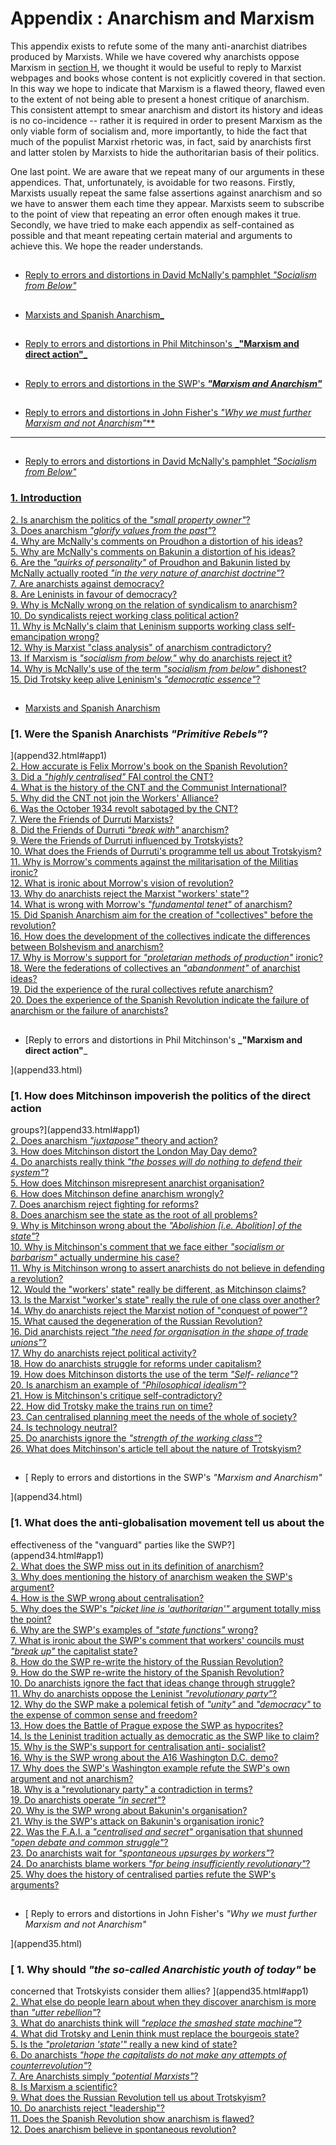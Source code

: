 # Appendix : Anarchism and Marxism

This appendix exists to refute some of the many anti-anarchist diatribes
produced by Marxists. While we have covered why anarchists oppose Marxism in
[section H](secHcon.html), we thought it would be useful to reply to Marxist
webpages and books whose content is not explicitly covered in that section. In
this way we hope to indicate that Marxism is a flawed theory, flawed even to
the extent of not being able to present a honest critique of anarchism. This
consistent attempt to smear anarchism and distort its history and ideas is no
co-incidence -- rather it is required in order to present Marxism as the only
viable form of socialism and, more importantly, to hide the fact that much of
the populist Marxist rhetoric was, in fact, said by anarchists first and
latter stolen by Marxists to hide the authoritarian basis of their politics.

One last point. We are aware that we repeat many of our arguments in these
appendices. That, unfortunately, is avoidable for two reasons. Firstly,
Marxists usually repeat the same false assertions against anarchism and so we
have to answer them each time they appear. Marxists seem to subscribe to the
point of view that repeating an error often enough makes it true. Secondly, we
have tried to make each appendix as self-contained as possible and that meant
repeating certain material and arguments to achieve this. We hope the reader
understands.

##

* [Reply to errors and distortions in David McNally's pamphlet _"Socialism from Below"_](append3.html#app31)

##

* [Marxists and Spanish Anarchism_](append3.html#app32)

##

* [Reply to errors and distortions in Phil Mitchinson's **_"Marxism and direct action"**_](append3.html#app33)

##

* [Reply to errors and distortions in the SWP's **_"Marxism and Anarchism"_**](append3.html#app34)

##

* [Reply to errors and distortions in John Fisher's _"Why we must further Marxism and not Anarchism"_**](append3.html#app35)

* * *

##

* [Reply to errors and distortions in David McNally's pamphlet _"Socialism from Below"_ ](append31.html)

###  [1\. Introduction](append31.html#app1)  
[ 2\. Is anarchism the politics of the _"small property
owner"_?](append31.html#app2)  
[ 3\. Does anarchism _"glorify values from the past"_?](append31.html#app3)  
[ 4\. Why are McNally's comments on Proudhon a distortion of his
ideas?](append31.html#app4)  
[ 5\. Why are McNally's comments on Bakunin a distortion of his
ideas?](append31.html#app5)  
[ 6\. Are the _"quirks of personality"_ of Proudhon and Bakunin listed by
McNally actually rooted _"in the very nature of anarchist
doctrine"_?](append31.html#app6)  
[ 7\. Are anarchists against democracy?](append31.html#app7)  
[ 8\. Are Leninists in favour of democracy?](append31.html#app8)  
[ 9\. Why is McNally wrong on the relation of syndicalism to
anarchism?](append31.html#app9)  
[ 10\. Do syndicalists reject working class political
action?](append31.html#app10)  
[ 11\. Why is McNally's claim that Leninism supports working class self-
emancipation wrong?](append31.html#app11)  
[ 12\. Why is Marxist "class analysis" of anarchism contradictory?
](append31.html#app12)  
[ 13\. If Marxism is _"socialism from below,"_ why do anarchists reject
it?](append31.html#app13)  
[ 14\. Why is McNally's use of the term _"socialism from below"_
dishonest?](append31.html#app14)  
[ 15\. Did Trotsky keep alive Leninism's _"democratic
essence"_?](append31.html#app15)  

##

* [Marxists and Spanish Anarchism ](append32.html)

###  [1\. Were the Spanish Anarchists _"Primitive Rebels"_?
](append32.html#app1)  
[2\. How accurate is Felix Morrow's book on the Spanish Revolution?
](append32.html#app2)  
[3\. Did a _"highly centralised"_ FAI control the CNT?](append32.html#app3)  
[4\. What is the history of the CNT and the Communist
International?](append32.html#app4)  
[5\. Why did the CNT not join the Workers' Alliance?](append32.html#app5)  
[6\. Was the October 1934 revolt sabotaged by the CNT?](append32.html#app6)  
[7\. Were the Friends of Durruti Marxists?](append32.html#app7)  
[8\. Did the Friends of Durruti _"break with"_ anarchism?](append32.html#app8)  
[9\. Were the Friends of Durruti influenced by
Trotskyists?](append32.html#app9)  
[10\. What does the Friends of Durruti's programme tell us about
Trotskyism?](append32.html#app10)  
[11\. Why is Morrow's comments against the militarisation of the Militias
ironic?](append32.html#app11)  
[12\. What is ironic about Morrow's vision of
revolution?](append32.html#app12)  
[13\. Why do anarchists reject the Marxist "workers'
state"?](append32.html#app13)  
[14\. What is wrong with Morrow's _"fundamental tenet"_ of
anarchism?](append32.html#app14)  
[15\. Did Spanish Anarchism aim for the creation of "collectives" before the
revolution?](append32.html#app15)  
[16\. How does the development of the collectives indicate the differences
between Bolshevism and anarchism?](append32.html#app16)  
[17\. Why is Morrow's support for _"proletarian methods of production"_
ironic?](append32.html#app17)  
[18\. Were the federations of collectives an _"abandonment"_ of anarchist
ideas?](append32.html#app18)  
[19\. Did the experience of the rural collectives refute
anarchism?](append32.html#app19)  
[20\. Does the experience of the Spanish Revolution indicate the failure of
anarchism or the failure of anarchists?](append32.html#app20)  

##

* [Reply to errors and distortions in Phil Mitchinson's **_"Marxism and direct action"**_

](append33.html)

###  [1\. How does Mitchinson impoverish the politics of the direct action
groups?](append33.html#app1)  
[2\. Does anarchism _"juxtapose"_ theory and action?](append33.html#app2)  
[3\. How does Mitchinson distort the London May Day demo?](append33.html#app3)  
[4\. Do anarchists really think _"the bosses will do nothing to defend their
system"_?](append33.html#app4)  
[5\. How does Mitchinson misrepresent anarchist
organisation?](append33.html#app5)  
[6\. How does Mitchinson define anarchism wrongly? ](append33.html#app6)  
[7\. Does anarchism reject fighting for reforms? ](append33.html#app7)  
[8\. Does anarchism see the state as the root of all
problems?](append33.html#app8)  
[9\. Why is Mitchinson wrong about the _"Abolishion [i.e. Abolition] of the
state"_?](append33.html#app9)  
[10\. Why is Mitchinson's comment that we face either _"socialism or
barbarism"_ actually undermine his case?](append33.html#app10)  
[11\. Why is Mitchinson wrong to assert anarchists do not believe in defending
a revolution?](append33.html#app11)  
[12\. Would the "workers' state" really be different, as Mitchinson
claims?](append33.html#app12)  
[13\. Is the Marxist "worker's state" really the rule of one class over
another?](append33.html#app13)  
[14\. Why do anarchists reject the Marxist notion of "conquest of
power"?](append33.html#app14)  
[15\. What caused the degeneration of the Russian Revolution?
](append33.html#app15)  
[16\. Did anarchists reject _"the need for organisation in the shape of trade
unions"_?](append33.html#app16)  
[17\. Why do anarchists reject political activity? ](append33.html#app17)  
[18\. How do anarchists struggle for reforms under
capitalism?](append33.html#app18)  
[19\. How does Mitchinson distorts the use of the term _"Self-
reliance"_?](append33.html#app19)  
[20\. Is anarchism an example of _"Philosophical
idealism"_?](append33.html#app20)  
[21\. How is Mitchinson's critique self-contradictory? ](append33.html#app21)  
[22\. How did Trotsky make the trains run on time? ](append33.html#app22)  
[23\. Can centralised planning meet the needs of the whole of
society?](append33.html#app23)  
[24\. Is technology neutral?](append33.html#app24)  
[25\. Do anarchists ignore the _"strength of the working
class"_?](append33.html#app25)  
[26\. What does Mitchinson's article tell about the nature of
Trotskyism?](append33.html#app26)  

##

* [ Reply to errors and distortions in the SWP's _"Marxism and Anarchism"_

](append34.html)

###  [1\. What does the anti-globalisation movement tell us about the
effectiveness of the "vanguard" parties like the SWP?](append34.html#app1)  
[2\. What does the SWP miss out in its definition of
anarchism?](append34.html#app2)  
[3\. Why does mentioning the history of anarchism weaken the SWP's
argument?](append34.html#app3)  
[4\. How is the SWP wrong about centralisation? ](append34.html#app4)  
[5\. Why does the SWP's _"picket line is 'authoritarian'"_ argument totally
miss the point?](append34.html#app5)  
[6\. Why are the SWP's examples of _"state functions"_
wrong?](append34.html#app6)  
[7\. What is ironic about the SWP's comment that workers' councils must
_"break up"_ the capitalist state?](append34.html#app7)  
[8\. How do the SWP re-write the history of the Russian
Revolution?](append34.html#app8)  
[9\. How do the SWP re-write the history of the Spanish
Revolution?](append34.html#app9)  
[10\. Do anarchists ignore the fact that ideas change through
struggle?](append34.html#app10)  
[11\. Why do anarchists oppose the Leninist _"revolutionary
party"_?](append34.html#app11)  
[12\. Why do the SWP make a polemical fetish of _"unity"_ and _"democracy"_ to
the expense of common sense and freedom?](append34.html#app12)  
[13\. How does the Battle of Prague expose the SWP as
hypocrites?](append34.html#app13)  
[14\. Is the Leninist tradition actually as democratic as the SWP like to
claim?](append34.html#app14)  
[15\. Why is the SWP's support for centralisation anti-
socialist?](append34.html#app15)  
[16\. Why is the SWP wrong about the A16 Washington D.C.
demo?](append34.html#app16)  
[17\. Why does the SWP's Washington example refute the SWP's own argument and
not anarchism?](append34.html#app17)  
[18\. Why is a "revolutionary party" a contradiction in
terms?](append34.html#app18)  
[19\. Do anarchists operate _"in secret"_?](append34.html#app19)  
[20\. Why is the SWP wrong about Bakunin's organisation?](append34.html#app20)  
[21\. Why is the SWP's attack on Bakunin's organisation
ironic?](append34.html#app21)  
[22\. Was the F.A.I. a _"centralised and secret"_ organisation that shunned
_"open debate and common struggle"_?](append34.html#app22)  
[23\. Do anarchists wait for _"spontaneous upsurges by
workers"_?](append34.html#app23)  
[24\. Do anarchists blame workers _"for being insufficiently
revolutionary"_?](append34.html#app24)  
[ 25\. Why does the history of centralised parties refute the SWP's
arguments?](append34.html#app25)  

##

* [ Reply to errors and distortions in John Fisher's _"Why we must further Marxism and not Anarchism"_

](append35.html)

###  [ 1\. Why should _"the so-called Anarchistic youth of today"_ be
concerned that Trotskyists consider them allies? ](append35.html#app1)  
[ 2\. What else do people learn about when they discover anarchism is more
than _"utter rebellion"_?](append35.html#app2)  
[ 3\. What do anarchists think will _"replace the smashed state
machine"_?](append35.html#app3)  
[ 4\. What did Trotsky and Lenin think must replace the bourgeois
state?](append35.html#app4)  
[ 5\. Is the _"proletarian 'state'"_ really a new kind of
state?](append35.html#app5)  
[ 6\. Do anarchists _"hope the capitalists do not make any attempts of
counterrevolution"_?](append35.html#app6)  
[ 7\. Are Anarchists simply _"potential Marxists"_?](append35.html#app7)  
[ 8\. Is Marxism a scientific?](append35.html#app8)  
[ 9\. What does the Russian Revolution tell us about
Trotskyism?](append35.html#app9)  
[ 10\. Do anarchists reject "leadership"?](append35.html#app10)  
[ 11\. Does the Spanish Revolution show anarchism is
flawed?](append35.html#app11)  
[ 12\. Does anarchism believe in spontaneous revolution?](append35.html#app12)  

